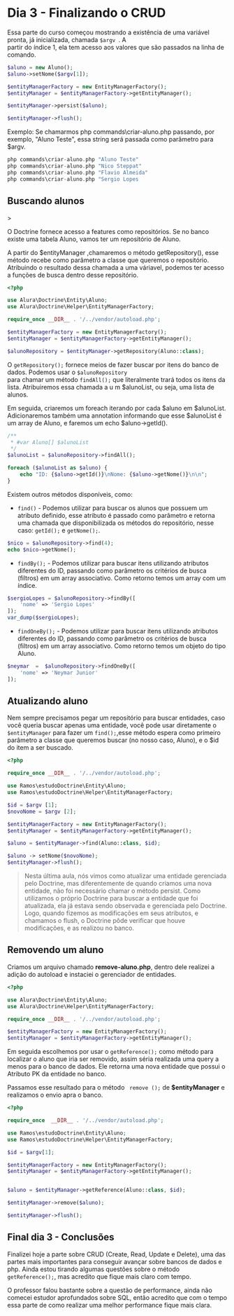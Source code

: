 <h1> Dia 3 - Finalizando o CRUD </h1>

Essa parte do curso começou mostrando a existência de uma variável pronta, já inicializada, chamada ```$argv ```. A  
partir do índice 1, ela tem acesso aos valores que são passados na  linha de comando.

~~~ php 
$aluno = new Aluno();
$aluno->setNome($argv[1]);

$entityManagerFactory = new EntityManagerFactory();
$entityManager = $entityManagerFactory->getEntityManager();

$entityManager->persist($aluno);

$entityManager->flush();

~~~ 

Exemplo:
Se chamarmos php commands\criar-aluno.php passando, por exemplo, "Aluno Teste", essa string será passada como 
parâmetro para $argv. 

~~~php 
php commands\criar-aluno.php "Aluno Teste"
php commands\criar-aluno.php "Nico Steppat"
php commands\criar-aluno.php "Flavio Almeida"
php commands\criar-aluno.php "Sergio Lopes

~~~

<h2> Buscando alunos </h2>>

O Doctrine fornece acesso a features como repositórios. Se no banco existe uma tabela Aluno, vamos ter um repositório de 
Aluno.

A partir do $entityManager ,chamaremos o método getRepository(), esse método recebe como parâmetro a classe que queremos
o repositório. Atribuindo o resultado dessa chamada a uma váriavel, podemos ter acesso a funções de busca dentro desse repositório.

~~~ php 
<?php

use Alura\Doctrine\Entity\Aluno;
use Alura\Doctrine\Helper\EntityManagerFactory;

require_once __DIR__ . '/../vendor/autoload.php';

$entityManagerFactory = new EntityManagerFactory();
$entityManager = $entityManagerFactory->getEntityManager();

$alunoRepository = $entityManager->getRepository(Aluno::class);

~~~

O ``` getRepository(); ``` fornece meios de fazer buscar por itens do banco de dados. Podemos usar o ``` $alunoRepository ```  
para chamar um método `` findAll(); `` que literalmente trará todos os itens da lista. Atribuiremos essa chamada a u
m $alunoList, ou seja, uma lista de alunos.

Em seguida, criaremos um foreach iterando por cada $aluno em $alunoList. Adicionaremos também uma annotation informando 
que esse $alunoList é um array de Aluno, e faremos um echo $aluno->getId().

~~~php 
/**
 * #var Aluno[] $alunoList
 */
$alunoList = $alunoRepository->findAll();

foreach ($alunoList as $aluno) {
    echo "ID: {$aluno->getId()}\nNome: {$aluno->getNome()}\n\n";
}
~~~  

Existem outros métodos disponíveis, como:

* ``find()`` - Podemos utilizar para buscar os alunos que possuem um atributo definido, esse atributo é passado como
parâmetro e retorna uma chamada que disponibilizada os métodos do repositório, nesse caso: ``getId();`` e `getNome();`.
  
~~~ php 
$nico = $alunoRepository->find(4);
echo $nico->getNome();
~~~ 

* ``findBy();`` - Podemos utilizar para buscar itens utilizando atributos diferentes do ID, passando 
  como parâmetro os critérios de busca (filtros) em um array associativo. Como retorno temos um array com um índice.
  
~~~php 
$sergioLopes = $alunoRepository->findBy([
    'nome' => 'Sergio Lopes'
]);
var_dump($sergioLopes);
~~~

* `findOneBy();` - Podemos utilizar para buscar itens utilizando atributos diferentes do ID, passando
  como parâmetro os critérios de busca (filtros) em um array associativo. Como retorno temos um objeto do tipo Aluno.
  
~~~ php 
$neymar  =  $alunoRepository->findOneBy([
    'nome' => 'Neymar Junior'
]);

~~~


<h2> Atualizando aluno </h2>

Nem sempre precisamos pegar um repositório para buscar entidades, caso você queria buscar apenas uma entidade, você pode
usar diretamente o `$entityManager`  para fazer um `find();`,esse método espera como primeiro parâmetro a classe que 
queremos buscar (no nosso caso, Aluno), e o $id do item a ser buscado.  

~~~php 
<?php

require_once __DIR__ . '/../vendor/autoload.php';

use Ramos\estudoDoctrine\Entity\Aluno;
use Ramos\estudoDoctrine\Helper\EntityManagerFactory;

$id = $argv [1];
$novoNome = $argv [2];

$entityManagerFactory = new EntityManagerFactory();
$entityManager = $entityManagerFactory->getEntityManager();

$aluno = $entityManager->find(Aluno::class, $id);

$aluno -> setNome($novoNome);
$entityManager->flush();
~~~ 

> Nesta última aula, nós vimos como atualizar uma entidade gerenciada pelo Doctrine, mas diferentemente de 
> quando criamos uma nova entidade, não foi necessário chamar o método persist. 
> Como utilizamos o próprio Doctrine para buscar a entidade que foi atualizada, ela já estava sendo observada e gerenciada 
> pelo Doctrine. Logo, quando fizemos as modificações em seus atributos, e chamamos o flush, o Doctrine pôde verificar 
> que houve modificações, e as realizou no banco.

<h2> Removendo um aluno </h2>

Criamos um arquivo chamado **remove-aluno.php**, dentro dele realizei a adição do autoload e instaciei o gerenciador de
entidades.

~~~ php 
<?php

use Alura\Doctrine\Entity\Aluno;
use Alura\Doctrine\Helper\EntityManagerFactory;

require_once __DIR__ . '/../vendor/autoload.php';

$entityManagerFactory = new EntityManagerFactory();
$entityManager = $entityManagerFactory->getEntityManager();

~~~ 

Em seguida escolhemos por usar o `getReference();` como método para localizar o aluno que iria ser removido, assim séria 
realizada uma query a menos para o banco de dados. Ele retorna uma nova entidade que possui o Atributo PK da entidade no 
banco.

Passamos esse resultado para o método `` remove ();`` de **$entityManager** e realizamos o envio apra o banco.

~~~ php 
<?php

require_once  __DIR__ . '/../vendor/autoload.php';

use Ramos\estudoDoctrine\Entity\Aluno;
use Ramos\estudoDoctrine\Helper\EntityManagerFactory;

$id = $argv[1];

$entityManagerFactory = new EntityManagerFactory();
$entityManager = $entityManagerFactory->getEntityManager();


$aluno = $entityManager->getReference(Aluno::class, $id);

$entityManager->remove($aluno);

$entityManager->flush();
~~~

<h2> Final dia 3 - Conclusões </h2>

Finalizei hoje a parte sobre CRUD (Create, Read, Update e Delete), uma das partes mais importantes para conseguir avançar sobre 
bancos de dados e php. Ainda estou tirando algumas questões sobre o método `getReference();`, mas acredito que fique mais 
claro com tempo.

O professor falou bastante sobre a questão de performance, ainda não comecei estudor aprofundados sobre SQL, então acredito 
que com o tempo essa parte de como realizar uma melhor performance fique mais clara.